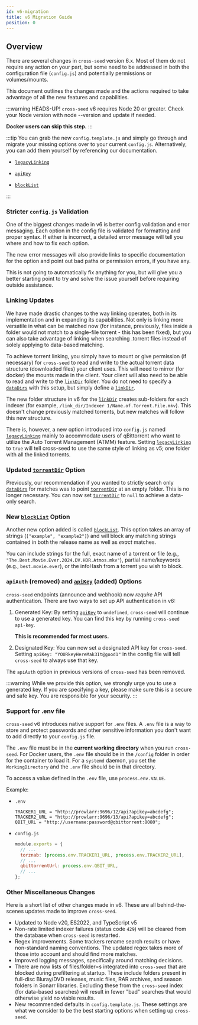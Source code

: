 ```yaml
---
id: v6-migration
title: v6 Migration Guide
position: 0
---
```


## Overview

There are several changes in `cross-seed` version 6.x. Most of them do not require any action on your part, but some need to be addressed in both the configuration file (`config.js`) and potentially permissions or volumes/mounts.

This document outlines the changes made and the actions required to take advantage of all the new features and capabilities.

:::warning HEADS-UP!
`cross-seed` v6 requires Node 20 or greater. Check your Node version with node --version and update if needed.

**Docker users can skip this step.**
:::

:::tip
You can grab the new `config.template.js` and simply go through and migrate your missing options over to your current `config.js`. Alternatively, you can add them yourself by referencing our documentation.

- [`legacyLinking`](./basics/options.md#legacylinking)

- [`apiKey`](./basics/options.md#apikey)

- [`blockList`](./basics/options.md#blocklist)

:::

### Stricter `config.js` Validation

One of the biggest changes made in v6 is better config validation and error messaging. Each option in the config file is validated for formatting and proper syntax. If either is incorrect, a detailed error message will tell you where and how to fix each option.

The new error messages will also provide links to specific documentation for the option and point out bad paths or permission errors, if you have any.

This is not going to automatically fix anything for you, but will give you a better starting point to try and solve the issue yourself before requiring outside assistance.

### Linking Updates

We have made drastic changes to the way linking operates, both in its implementation and in expanding its capabilities. Not only is linking more versatile in what can be matched now (for instance, previously, files inside a folder would not match to a single-file torrent - this has been fixed), but you can also take advantage of linking when searching .torrent files instead of solely applying to data-based matching.

To achieve torrent linking, you simply have to mount or give permission (if necessary) for `cross-seed` to read and write to the actual torrent data structure (downloaded files) your client uses. This will need to mirror (for docker) the mounts made in the client. Your client will also need to be able to read and write to the [`linkDir`](./basics/options.md#linkdir) folder. You do not need to specify a [`dataDirs`](./basics/options.md#datadirs) with this setup, but simply define a [`linkDir`](./basics/options.md#linkdir).

The new folder structure in v6 for the [`linkDir`](./basics/options.md#linkdir) creates sub-folders for each indexer (for example, `/link_dir/Indexer 1/Name.of.Torrent.File.mkv`). This doesn't change previously matched torrents, but new matches will follow this new structure.

There is, however, a new option introduced into `config.js` named [`legacyLinking`](./basics/options.md#legacylinking) mainly to accommodate users of qBittorrent who want to utilize the Auto Torrent Management (ATMM) feature. Setting [`legacyLinking`](./basics/options.md#legacylinking) to `true` will tell cross-seed to use the same style of linking as v5; one folder with all the linked torrents.

### Updated [`torrentDir`](./basics/options.md#torrentdir) Option

Previously, our recommendation if you wanted to strictly search only [`dataDirs`](./basics/options.md#datadirs) for matches was to point [`torrentDir`](./basics/options.md#torrentdir) at an empty folder. This is no longer necessary. You can now set [`torrentDir`](./basics/options.md#torrentdir) to `null` to achieve a data-only search.

### New [`blockList`](./basics/options.md#blocklist) Option

Another new option added is called [`blockList`](./basics/options.md#blocklist). This option takes an array of strings (`["example", "example2"]`) and will block any matching strings contained in both the release name as well as _exact_ matches.

You can include strings for the full, exact name of a torrent or file (e.g., `"The.Best.Movie.Ever.2024.DV.HDR.Atmos.mkv"`), partial name/keywords (e.g., `best.movie.ever`), or the infoHash from a torrent you wish to block.

### `apiAuth` (removed) and [`apiKey`](./basics/options.md#apikey) (added) Options

`cross-seed` endpoints (announce and webhook) now _require_ API authentication. There are two ways to set up API authentication in v6:

1. Generated Key: By setting [`apiKey`](./basics/options.md#apikey) to `undefined`, `cross-seed` will continue to use a generated key. You can find this key by running `cross-seed api-key`.

   **This is recommended for most users.**

2. Designated Key: You can now set a designated API key for `cross-seed`. Setting `apiKey: "YOURkeyHereMak3It@good1"` in the config file will tell `cross-seed` to always use that key.

The `apiAuth` option in previous versions of `cross-seed` has been removed.

:::warning
While we provide this option, we strongly urge you to use a generated key. If you are specifying a key, please make sure this is a secure and safe key. You are responsible for your security.
:::

### Support for .env file

`cross-seed` v6 introduces native support for `.env` files. A `.env` file is a way to store and protect passwords and other sensitive information you don't want to add directly to your `config.js` file.

The `.env` file must be in the **current working directory** when you run `cross-seed`. For Docker users, the `.env` file should be in the `/config` folder in order for the container to load it. For a `systemd` daemon, you set the `WorkingDirectory` and the `.env` file should be in that directory.

To access a value defined in the `.env` file, use `process.env.VALUE`.

Example:

- `.env`
  ```
  TRACKER1_URL = "http://prowlarr:9696/12/api?apikey=abcdefg";
  TRACKER2_URL = "http://prowlarr:9696/13/api?apikey=abcdefg";
  QBIT_URL = "http://username:password@qbittorrent:8080";
  ```
- `config.js`
  ```js
  module.exports = {
    // ...
    torznab: [process.env.TRACKER1_URL, process.env.TRACKER2_URL],
    // ...
    qbittorrentUrl: process.env.QBIT_URL,
    // ...
  };
  ```

### Other Miscellaneous Changes

Here is a short list of other changes made in v6. These are all behind-the-scenes updates made to improve `cross-seed`.

- Updated to Node v20, ES2022, and TypeScript v5
- Non-rate limited indexer failures (status code `429`) will be cleared from the database when `cross-seed` is restarted.
- Regex improvements. Some trackers rename search results or have non-standard naming conventions. The updated regex takes more of those into account and should find more matches.
- Improved logging messages, specifically around matching decisions.
- There are now lists of files/folder=s integrated into `cross-seed` that are blocked during prefiltering at startup. These include folders present in full-disc Bluray/DVD releases, music files, RAR archives, and season folders in Sonarr libraries. Excluding these from the `cross-seed` index (for data-based searches) will result in fewer "bad" searches that would otherwise yield no viable results.
- New recommended defaults in `config.template.js`. These settings are what we consider to be the best starting options when setting up `cross-seed`.
